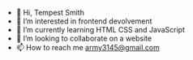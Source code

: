 - 👋 Hi, Tempest Smith
- 👀 I’m interested in frontend devolvement
- 🌱 I’m currently learning HTML CSS and JavaScript
- 💞️ I’m looking to collaborate on a website 
- 📫 How to reach me army3145@gmail.com

<!---
army3145/army3145 is a ✨ special ✨ repository because its `README.md` (this file) appears on your GitHub profile.
You can click the Preview link to take a look at your changes.
--->
